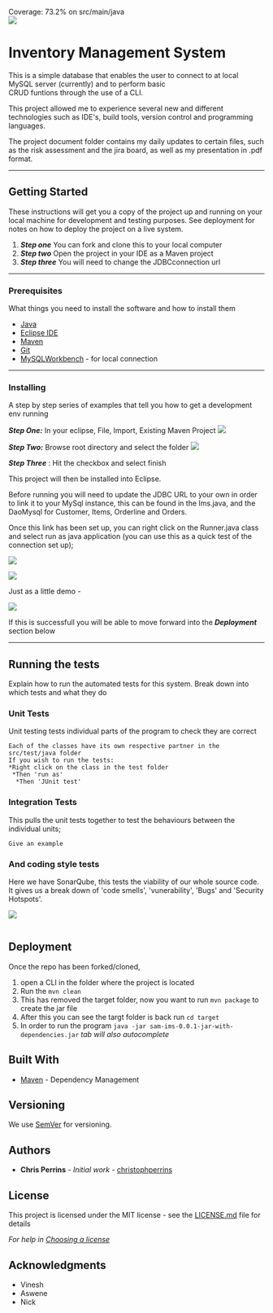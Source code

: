 Coverage: 73.2% on src/main/java  
![](Project%20Diagrams/CurrentTesting.png)

# Inventory Management System

This is a simple database that enables the user to connect to at local MySQL server (currently) and to perform basic  
CRUD funtions through the use of a CLI. 

This project allowed me to experience several new and different technologies such as IDE's, build tools, version control and programming languages. 

The project document folder contains my daily updates to certain files, such as the risk assessment and the jira board, as well as my presentation in .pdf format. 

---

## Getting Started

These instructions will get you a copy of the project up and running on your local machine for development and testing purposes. See deployment for notes on how to deploy the project on a live system.

1. **_Step one_** You can fork and clone this to your local computer  
2. **_Step two_** Open the project in your IDE as a Maven project  
3. **_Step three_** You will need to change the JDBCconnection url

---

### Prerequisites

What things you need to install the software and how to install them


* [Java](https://www.java.com/en/download/)
* [Eclipse IDE](https://www.eclipse.org/downloads/)
* [Maven](https://maven.apache.org/index.html) 
* [Git](https://git-scm.com/downloads)
* [MySQLWorkbench](https://dev.mysql.com/downloads/workbench/) - for local connection 


---

### Installing

A step by step series of examples that tell you how to get a development env running

**_Step One:_** In your eclipse, File, Import, Existing Maven Project
![](Project%20Diagrams/Installing/stepOne.png)

**_Step Two:_** Browse root directory and select the folder
![](Project%20Diagrams/Installing/stepTwoandThree.png)

**_Step Three_** : Hit the checkbox and select finish 

This project will then be installed into Eclipse.

Before running you will need to update the JDBC URL to your own in order to link it to your MySql instance, this can be found in the Ims.java, and the DaoMysql for Customer, Items, Orderline and Orders.

Once this link has been set up, you can right click on the Runner.java class and select run as java application (you can use this as a quick test of the connection set up);

![](Project%20Diagrams/Installing/rightclick.png)

![](Project%20Diagrams/Installing/runas.png)


Just as a little demo - 

![](Project%20Diagrams/Installing/itemreturn.png)

If this is successfull you will be able to move forward into the **_Deployment_** section below 

---

## Running the tests

Explain how to run the automated tests for this system. Break down into which tests and what they do

### Unit Tests 

Unit testing tests individual parts of the program to check they are correct

```
Each of the classes have its own respective partner in the src/test/java folder  
If you wish to run the tests:
*Right click on the class in the test folder
 *Then 'run as' 
  *Then 'JUnit test'  
```

### Integration Tests 
This pulls the unit tests together to test the behaviours between the individual units;

```
Give an example
```

### And coding style tests

Here we have SonarQube, this tests the viability of our whole source code.  
It gives us a break down of 'code smells', 'vunerability', 'Bugs' and 'Security Hotspots'. 

![](Project%20Diagrams/SQEG.png)

```

```


## Deployment

Once the repo has been forked/cloned,
1. open a CLI in the folder where the project is located
2. Run the ```mvn clean```
3. This has removed the target folder, now you want to run ```mvn package``` to create the jar file
4. After this you can see the targt folder is back run ```cd target```
5. In order to run the program ```java -jar sam-ims-0.0.1-jar-with-dependencies.jar``` _tab will also autocomplete_
## Built With

* [Maven](https://maven.apache.org/) - Dependency Management

## Versioning

We use [SemVer](http://semver.org/) for versioning.

## Authors

* **Chris Perrins** - *Initial work* - [christophperrins](https://github.com/christophperrins)

## License

This project is licensed under the MIT license - see the [LICENSE.md](LICENSE.md) file for details 

*For help in [Choosing a license](https://choosealicense.com/)*

## Acknowledgments

* Vinesh 
* Aswene
* Nick
